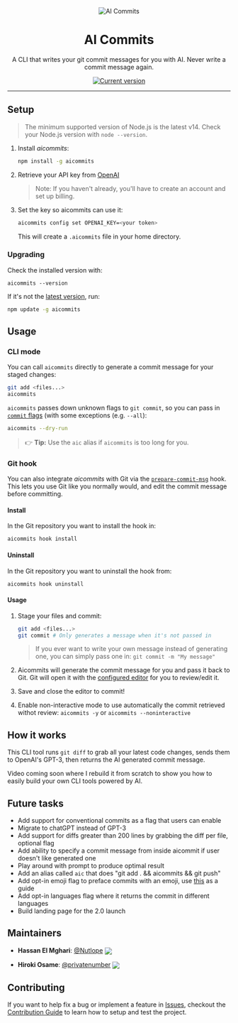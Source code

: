 <div align="center">
  <div>
    <img src=".github/screenshot.png" alt="AI Commits"/>
    <h1 align="center">AI Commits</h1>
  </div>
	<p>A CLI that writes your git commit messages for you with AI. Never write a commit message again.</p>
	<a href="https://www.npmjs.com/package/aicommits"><img src="https://img.shields.io/npm/v/aicommits" alt="Current version"></a>
</div>

---

## Setup

> The minimum supported version of Node.js is the latest v14. Check your Node.js version with `node --version`.


1. Install _aicommits_:

    ```sh
    npm install -g aicommits
    ```

2. Retrieve your API key from [OpenAI](https://platform.openai.com/account/api-keys)

    > Note: If you haven't already, you'll have to create an account and set up billing.

3. Set the key so aicommits can use it:

    ```sh
    aicommits config set OPENAI_KEY=<your token>
    ```

    This will create a `.aicommits` file in your home directory.


### Upgrading

Check the installed version with:
```
aicommits --version
```

If it's not the [latest version](https://github.com/Nutlope/aicommits/releases/latest), run:

```sh
npm update -g aicommits
```

## Usage
### CLI mode

You can call `aicommits` directly to generate a commit message for your staged changes:

```sh
git add <files...>
aicommits
```

`aicommits` passes down unknown flags to `git commit`, so you can pass in [`commit` flags](https://git-scm.com/docs/git-commit) (with some exceptions (e.g. `--all`):

```sh
aicommits --dry-run
```

> 👉 **Tip:** Use the `aic` alias if `aicommits` is too long for you.

### Git hook

You can also integrate _aicommits_ with Git via the [`prepare-commit-msg`](https://git-scm.com/docs/githooks#_prepare_commit_msg) hook. This lets you use Git like you normally would, and edit the commit message before committing.

#### Install

In the Git repository you want to install the hook in:
```sh
aicommits hook install
```

#### Uninstall
In the Git repository you want to uninstall the hook from:

```sh
aicommits hook uninstall
```

#### Usage

1. Stage your files and commit:
    ```sh
    git add <files...>
    git commit # Only generates a message when it's not passed in
    ```

    > If you ever want to write your own message instead of generating one, you can simply pass one in: `git commit -m "My message"`

2. Aicommits will generate the commit message for you and pass it back to Git. Git will open it with the [configured editor](https://docs.github.com/en/get-started/getting-started-with-git/associating-text-editors-with-git) for you to review/edit it.

3. Save and close the editor to commit!


5. Enable non-interactive mode to use automatically the commit retrieved withot review:
  `aicommits -y` or `aicommits --noninteractive`

## How it works

This CLI tool runs `git diff` to grab all your latest code changes, sends them to OpenAI's GPT-3, then returns the AI generated commit message.

Video coming soon where I rebuild it from scratch to show you how to easily build your own CLI tools powered by AI.

## Future tasks

- Add support for conventional commits as a flag that users can enable
- Migrate to chatGPT instead of GPT-3
- Add support for diffs greater than 200 lines by grabbing the diff per file, optional flag
- Add ability to specify a commit message from inside aicommit if user doesn't like generated one
- Play around with prompt to produce optimal result
- Add an alias called `aic` that does "git add . && aicommits && git push"
- Add opt-in emoji flag to preface commits with an emoji, use [this](https://gitmoji.dev) as a guide
- Add opt-in languages flag where it returns the commit in different languages
- Build landing page for the 2.0 launch

## Maintainers

- **Hassan El Mghari**: [@Nutlope](https://github.com/Nutlope) [<img src="https://img.shields.io/twitter/follow/nutlope?style=flat&label=nutlope&logo=twitter&color=0bf&logoColor=fff" align="center">](https://twitter.com/nutlope)


- **Hiroki Osame**: [@privatenumber](https://github.com/privatenumber) [<img src="https://img.shields.io/twitter/follow/privatenumbr?style=flat&label=privatenumbr&logo=twitter&color=0bf&logoColor=fff" align="center">](https://twitter.com/privatenumbr)


## Contributing

If you want to help fix a bug or implement a feature in [Issues](https://github.com/Nutlope/aicommits/issues), checkout the [Contribution Guide](CONTRIBUTING.md) to learn how to setup and test the project.